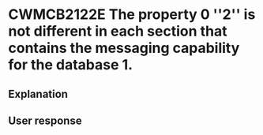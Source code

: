 # CWMCB2122E The property 0 ''2'' is not different in each section that contains the messaging capability for the database 1.

## Explanation

## User response